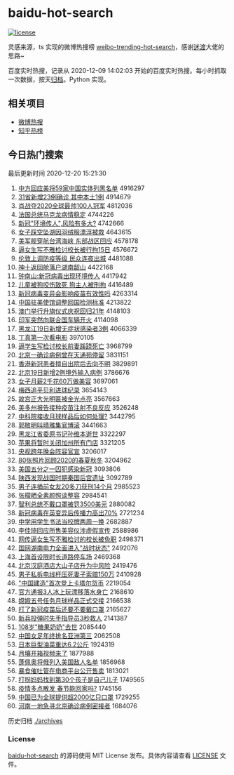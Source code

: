 # baidu-hot-search

[![license](https://img.shields.io/github/license/Arrackisarookie/baidu-hot-search)](https://github.com/Arrackisarookie/baidu-hot-search/blob/master/LICENSE)

灵感来源，ts 实现的微博热搜榜 [weibo-trending-hot-search](https://github.com/justjavac/weibo-trending-hot-search)，感谢[迷渡](https://github.com/justjavac)大佬的思路~

百度实时热搜，记录从 2020-12-09 14:02:03 开始的百度实时热搜。每小时抓取一次数据，按天[归档](./archives)。Python 实现。

## 相关项目
+ [微博热搜](https://github.com/Arrackisarookie/weibo-hot-search)
+ [知乎热榜](https://github.com/Arrackisarookie/zhihu-top-search)

## 今日热门搜索

<!-- Rank Begin -->

最后更新时间 2020-12-20 15:21:30

1. [中方回应美将59家中国实体列黑名单](http://www.baidu.com/baidu?cl=3&tn=SE_baiduhomet8_jmjb7mjw&rsv_dl=fyb_top&fr=top1000&wd=%D6%D0%B7%BD%BB%D8%D3%A6%C3%C0%BD%AB59%BC%D2%D6%D0%B9%FA%CA%B5%CC%E5%C1%D0%BA%DA%C3%FB%B5%A5) 4916297
1. [31省新增23例确诊 其中本土1例](http://www.baidu.com/baidu?cl=3&tn=SE_baiduhomet8_jmjb7mjw&rsv_dl=fyb_top&fr=top1000&wd=31%CA%A1%D0%C2%D4%F623%C0%FD%C8%B7%D5%EF%20%C6%E4%D6%D0%B1%BE%CD%C11%C0%FD) 4914679
1. [肖战夺2020全球最帅100人冠军](http://www.baidu.com/baidu?cl=3&tn=SE_baiduhomet8_jmjb7mjw&rsv_dl=fyb_top&fr=top1000&wd=%D0%A4%D5%BD%B6%E12020%C8%AB%C7%F2%D7%EE%CB%A7100%C8%CB%B9%DA%BE%FC) 4812036
1. [法国总统马克龙病情稳定](http://www.baidu.com/baidu?cl=3&tn=SE_baiduhomet8_jmjb7mjw&rsv_dl=fyb_top&fr=top1000&wd=%B7%A8%B9%FA%D7%DC%CD%B3%C2%ED%BF%CB%C1%FA%B2%A1%C7%E9%CE%C8%B6%A8) 4744226
1. [新冠"环境传人",风险有多大?](http://www.baidu.com/baidu?cl=3&tn=SE_baiduhomet8_jmjb7mjw&rsv_dl=fyb_top&fr=top1000&wd=%D0%C2%B9%DA%22%BB%B7%BE%B3%B4%AB%C8%CB%22%2C%B7%E7%CF%D5%D3%D0%B6%E0%B4%F3%3F) 4742666
1. [女子踩空坠湖因羽绒服漂浮被救](http://www.baidu.com/baidu?cl=3&tn=SE_baiduhomet8_jmjb7mjw&rsv_dl=fyb_top&fr=top1000&wd=%C5%AE%D7%D3%B2%C8%BF%D5%D7%B9%BA%FE%D2%F2%D3%F0%C8%DE%B7%FE%C6%AF%B8%A1%B1%BB%BE%C8) 4643615
1. [美军舰穿航台湾海峡 东部战区回应](http://www.baidu.com/baidu?cl=3&tn=SE_baiduhomet8_jmjb7mjw&rsv_dl=fyb_top&fr=top1000&wd=%C3%C0%BE%FC%BD%A2%B4%A9%BA%BD%CC%A8%CD%E5%BA%A3%CF%BF%20%B6%AB%B2%BF%D5%BD%C7%F8%BB%D8%D3%A6) 4578178
1. [逼女生写不雅检讨校长被行拘15日](http://www.baidu.com/baidu?cl=3&tn=SE_baiduhomet8_jmjb7mjw&rsv_dl=fyb_top&fr=top1000&wd=%B1%C6%C5%AE%C9%FA%D0%B4%B2%BB%D1%C5%BC%EC%CC%D6%D0%A3%B3%A4%B1%BB%D0%D0%BE%D015%C8%D5) 4576672
1. [伦敦上调防疫等级 民众连夜出城](http://www.baidu.com/baidu?cl=3&tn=SE_baiduhomet8_jmjb7mjw&rsv_dl=fyb_top&fr=top1000&wd=%C2%D7%B6%D8%C9%CF%B5%F7%B7%C0%D2%DF%B5%C8%BC%B6%20%C3%F1%D6%DA%C1%AC%D2%B9%B3%F6%B3%C7) 4481088
1. [神十返回舱落户湖南韶山](http://www.baidu.com/baidu?cl=3&tn=SE_baiduhomet8_jmjb7mjw&rsv_dl=fyb_top&fr=top1000&wd=%C9%F1%CA%AE%B7%B5%BB%D8%B2%D5%C2%E4%BB%A7%BA%FE%C4%CF%C9%D8%C9%BD) 4422168
1. [钟南山:新冠病毒出现环境传人](http://www.baidu.com/baidu?cl=3&tn=SE_baiduhomet8_jmjb7mjw&rsv_dl=fyb_top&fr=top1000&wd=%D6%D3%C4%CF%C9%BD%3A%D0%C2%B9%DA%B2%A1%B6%BE%B3%F6%CF%D6%BB%B7%BE%B3%B4%AB%C8%CB) 4417942
1. [儿童被狗咬伤致死 狗主人被刑拘](http://www.baidu.com/baidu?cl=3&tn=SE_baiduhomet8_jmjb7mjw&rsv_dl=fyb_top&fr=top1000&wd=%B6%F9%CD%AF%B1%BB%B9%B7%D2%A7%C9%CB%D6%C2%CB%C0%20%B9%B7%D6%F7%C8%CB%B1%BB%D0%CC%BE%D0) 4416489
1. [新冠病毒变异会影响疫苗有效性吗](http://www.baidu.com/baidu?cl=3&tn=SE_baiduhomet8_jmjb7mjw&rsv_dl=fyb_top&fr=top1000&wd=%D0%C2%B9%DA%B2%A1%B6%BE%B1%E4%D2%EC%BB%E1%D3%B0%CF%EC%D2%DF%C3%E7%D3%D0%D0%A7%D0%D4%C2%F0) 4263314
1. [中国驻美使馆调整回国检测标准](http://www.baidu.com/baidu?cl=3&tn=SE_baiduhomet8_jmjb7mjw&rsv_dl=fyb_top&fr=top1000&wd=%D6%D0%B9%FA%D7%A4%C3%C0%CA%B9%B9%DD%B5%F7%D5%FB%BB%D8%B9%FA%BC%EC%B2%E2%B1%EA%D7%BC) 4213822
1. [澳门举行升旗仪式庆祝回归21年](http://www.baidu.com/baidu?cl=3&tn=SE_baiduhomet8_jmjb7mjw&rsv_dl=fyb_top&fr=top1000&wd=%B0%C4%C3%C5%BE%D9%D0%D0%C9%FD%C6%EC%D2%C7%CA%BD%C7%EC%D7%A3%BB%D8%B9%E921%C4%EA) 4148103
1. [印军突然向联合国车辆开火](http://www.baidu.com/baidu?cl=3&tn=SE_baiduhomet8_jmjb7mjw&rsv_dl=fyb_top&fr=top1000&wd=%D3%A1%BE%FC%CD%BB%C8%BB%CF%F2%C1%AA%BA%CF%B9%FA%B3%B5%C1%BE%BF%AA%BB%F0) 4114098
1. [黑龙江19日新增无症状感染者3例](http://www.baidu.com/baidu?cl=3&tn=SE_baiduhomet8_jmjb7mjw&rsv_dl=fyb_top&fr=top1000&wd=%BA%DA%C1%FA%BD%AD19%C8%D5%D0%C2%D4%F6%CE%DE%D6%A2%D7%B4%B8%D0%C8%BE%D5%DF3%C0%FD) 4066339
1. [丁真第一次看电影](http://www.baidu.com/baidu?cl=3&tn=SE_baiduhomet8_jmjb7mjw&rsv_dl=fyb_top&fr=top1000&wd=%B6%A1%D5%E6%B5%DA%D2%BB%B4%CE%BF%B4%B5%E7%D3%B0) 3970105
1. [逼学生写检讨校长前妻蹊跷死亡](http://www.baidu.com/baidu?cl=3&tn=SE_baiduhomet8_jmjb7mjw&rsv_dl=fyb_top&fr=top1000&wd=%B1%C6%D1%A7%C9%FA%D0%B4%BC%EC%CC%D6%D0%A3%B3%A4%C7%B0%C6%DE%F5%E8%F5%CE%CB%C0%CD%F6) 3968799
1. [北京一确诊病例曾在天通苑停留](http://www.baidu.com/baidu?cl=3&tn=SE_baiduhomet8_jmjb7mjw&rsv_dl=fyb_top&fr=top1000&wd=%B1%B1%BE%A9%D2%BB%C8%B7%D5%EF%B2%A1%C0%FD%D4%F8%D4%DA%CC%EC%CD%A8%D4%B7%CD%A3%C1%F4) 3831151
1. [香港新冠患者擅自出院后去向不明](http://www.baidu.com/baidu?cl=3&tn=SE_baiduhomet8_jmjb7mjw&rsv_dl=fyb_top&fr=top1000&wd=%CF%E3%B8%DB%D0%C2%B9%DA%BB%BC%D5%DF%C9%C3%D7%D4%B3%F6%D4%BA%BA%F3%C8%A5%CF%F2%B2%BB%C3%F7) 3829891
1. [北京19日新增2例境外输入病例](http://www.baidu.com/baidu?cl=3&tn=SE_baiduhomet8_jmjb7mjw&rsv_dl=fyb_top&fr=top1000&wd=%B1%B1%BE%A919%C8%D5%D0%C2%D4%F62%C0%FD%BE%B3%CD%E2%CA%E4%C8%EB%B2%A1%C0%FD) 3786676
1. [女子月薪2千花60万做美容](http://www.baidu.com/baidu?cl=3&tn=SE_baiduhomet8_jmjb7mjw&rsv_dl=fyb_top&fr=top1000&wd=%C5%AE%D7%D3%D4%C2%D0%BD2%C7%A7%BB%A860%CD%F2%D7%F6%C3%C0%C8%DD) 3697061
1. [梅西追平贝利进球纪录](http://www.baidu.com/baidu?cl=3&tn=SE_baiduhomet8_jmjb7mjw&rsv_dl=fyb_top&fr=top1000&wd=%C3%B7%CE%F7%D7%B7%C6%BD%B1%B4%C0%FB%BD%F8%C7%F2%BC%CD%C2%BC) 3654143
1. [故宫正大光明匾被金光点亮](http://www.baidu.com/baidu?cl=3&tn=SE_baiduhomet8_jmjb7mjw&rsv_dl=fyb_top&fr=top1000&wd=%B9%CA%B9%AC%D5%FD%B4%F3%B9%E2%C3%F7%D8%D2%B1%BB%BD%F0%B9%E2%B5%E3%C1%C1) 3567663
1. [美多州报告接种疫苗注射不良反应](http://www.baidu.com/baidu?cl=3&tn=SE_baiduhomet8_jmjb7mjw&rsv_dl=fyb_top&fr=top1000&wd=%C3%C0%B6%E0%D6%DD%B1%A8%B8%E6%BD%D3%D6%D6%D2%DF%C3%E7%D7%A2%C9%E4%B2%BB%C1%BC%B7%B4%D3%A6) 3526248
1. [中科院接收月球样品后如何处理?](http://www.baidu.com/baidu?cl=3&tn=SE_baiduhomet8_jmjb7mjw&rsv_dl=fyb_top&fr=top1000&wd=%D6%D0%BF%C6%D4%BA%BD%D3%CA%D5%D4%C2%C7%F2%D1%F9%C6%B7%BA%F3%C8%E7%BA%CE%B4%A6%C0%ED%3F) 3442795
1. [郭敬明叫晴雅集官博滚](http://www.baidu.com/baidu?cl=3&tn=SE_baiduhomet8_jmjb7mjw&rsv_dl=fyb_top&fr=top1000&wd=%B9%F9%BE%B4%C3%F7%BD%D0%C7%E7%D1%C5%BC%AF%B9%D9%B2%A9%B9%F6) 3441663
1. [黑龙江省委原书记孙维本逝世](http://www.baidu.com/baidu?cl=3&tn=SE_baiduhomet8_jmjb7mjw&rsv_dl=fyb_top&fr=top1000&wd=%BA%DA%C1%FA%BD%AD%CA%A1%CE%AF%D4%AD%CA%E9%BC%C7%CB%EF%CE%AC%B1%BE%CA%C5%CA%C0) 3322297
1. [苹果将暂时关闭加州所有门店](http://www.baidu.com/baidu?cl=3&tn=SE_baiduhomet8_jmjb7mjw&rsv_dl=fyb_top&fr=top1000&wd=%C6%BB%B9%FB%BD%AB%D4%DD%CA%B1%B9%D8%B1%D5%BC%D3%D6%DD%CB%F9%D3%D0%C3%C5%B5%EA) 3321205
1. [央视跨年晚会阵容官宣](http://www.baidu.com/baidu?cl=3&tn=SE_baiduhomet8_jmjb7mjw&rsv_dl=fyb_top&fr=top1000&wd=%D1%EB%CA%D3%BF%E7%C4%EA%CD%ED%BB%E1%D5%F3%C8%DD%B9%D9%D0%FB) 3206017
1. [80张照片回顾2020的春夏秋冬](http://www.baidu.com/baidu?cl=3&tn=SE_baiduhomet8_jmjb7mjw&rsv_dl=fyb_top&fr=top1000&wd=80%D5%C5%D5%D5%C6%AC%BB%D8%B9%CB2020%B5%C4%B4%BA%CF%C4%C7%EF%B6%AC) 3204962
1. [美国五分之一囚犯感染新冠](http://www.baidu.com/baidu?cl=3&tn=SE_baiduhomet8_jmjb7mjw&rsv_dl=fyb_top&fr=top1000&wd=%C3%C0%B9%FA%CE%E5%B7%D6%D6%AE%D2%BB%C7%F4%B7%B8%B8%D0%C8%BE%D0%C2%B9%DA) 3093806
1. [陕西发现战国时期秦国后宫遗址](http://www.baidu.com/baidu?cl=3&tn=SE_baiduhomet8_jmjb7mjw&rsv_dl=fyb_top&fr=top1000&wd=%C9%C2%CE%F7%B7%A2%CF%D6%D5%BD%B9%FA%CA%B1%C6%DA%C7%D8%B9%FA%BA%F3%B9%AC%D2%C5%D6%B7) 3092789
1. [男子连捅前女友20多刀获刑14个月](http://www.baidu.com/baidu?cl=3&tn=SE_baiduhomet8_jmjb7mjw&rsv_dl=fyb_top&fr=top1000&wd=%C4%D0%D7%D3%C1%AC%CD%B1%C7%B0%C5%AE%D3%D120%B6%E0%B5%B6%BB%F1%D0%CC14%B8%F6%D4%C2) 2985523
1. [张檬晒全素颜照谈整容](http://www.baidu.com/baidu?cl=3&tn=SE_baiduhomet8_jmjb7mjw&rsv_dl=fyb_top&fr=top1000&wd=%D5%C5%C3%CA%C9%B9%C8%AB%CB%D8%D1%D5%D5%D5%CC%B8%D5%FB%C8%DD) 2984541
1. [智利总统不戴口罩被罚3500美元](http://www.baidu.com/baidu?cl=3&tn=SE_baiduhomet8_jmjb7mjw&rsv_dl=fyb_top&fr=top1000&wd=%D6%C7%C0%FB%D7%DC%CD%B3%B2%BB%B4%F7%BF%DA%D5%D6%B1%BB%B7%A33500%C3%C0%D4%AA) 2880082
1. [新冠病毒在英变异后传播力高出70%](http://www.baidu.com/baidu?cl=3&tn=SE_baiduhomet8_jmjb7mjw&rsv_dl=fyb_top&fr=top1000&wd=%D0%C2%B9%DA%B2%A1%B6%BE%D4%DA%D3%A2%B1%E4%D2%EC%BA%F3%B4%AB%B2%A5%C1%A6%B8%DF%B3%F670%25) 2721234
1. [中学用学生书法当校牌两周一换](http://www.baidu.com/baidu?cl=3&tn=SE_baiduhomet8_jmjb7mjw&rsv_dl=fyb_top&fr=top1000&wd=%D6%D0%D1%A7%D3%C3%D1%A7%C9%FA%CA%E9%B7%A8%B5%B1%D0%A3%C5%C6%C1%BD%D6%DC%D2%BB%BB%BB) 2682887
1. [李佳琦回应所售美容仪涉虚假宣传](http://www.baidu.com/baidu?cl=3&tn=SE_baiduhomet8_jmjb7mjw&rsv_dl=fyb_top&fr=top1000&wd=%C0%EE%BC%D1%E7%F9%BB%D8%D3%A6%CB%F9%CA%DB%C3%C0%C8%DD%D2%C7%C9%E6%D0%E9%BC%D9%D0%FB%B4%AB) 2588986
1. [网传逼女生写不雅检讨的校长被免职](http://www.baidu.com/baidu?cl=3&tn=SE_baiduhomet8_jmjb7mjw&rsv_dl=fyb_top&fr=top1000&wd=%CD%F8%B4%AB%B1%C6%C5%AE%C9%FA%D0%B4%B2%BB%D1%C5%BC%EC%CC%D6%B5%C4%D0%A3%B3%A4%B1%BB%C3%E2%D6%B0) 2498371
1. [国网湖南电力全面进入"战时状态"](http://www.baidu.com/baidu?cl=3&tn=SE_baiduhomet8_jmjb7mjw&rsv_dl=fyb_top&fr=top1000&wd=%B9%FA%CD%F8%BA%FE%C4%CF%B5%E7%C1%A6%C8%AB%C3%E6%BD%F8%C8%EB%22%D5%BD%CA%B1%D7%B4%CC%AC%22) 2492076
1. [上海首设限时长道路停车场](http://www.baidu.com/baidu?cl=3&tn=SE_baiduhomet8_jmjb7mjw&rsv_dl=fyb_top&fr=top1000&wd=%C9%CF%BA%A3%CA%D7%C9%E8%CF%DE%CA%B1%B3%A4%B5%C0%C2%B7%CD%A3%B3%B5%B3%A1) 2469368
1. [北京汉庭酒店大山子店升为中风险](http://www.baidu.com/baidu?cl=3&tn=SE_baiduhomet8_jmjb7mjw&rsv_dl=fyb_top&fr=top1000&wd=%B1%B1%BE%A9%BA%BA%CD%A5%BE%C6%B5%EA%B4%F3%C9%BD%D7%D3%B5%EA%C9%FD%CE%AA%D6%D0%B7%E7%CF%D5) 2419476
1. [男子私拆电线杆压死妻子索赔150万](http://www.baidu.com/baidu?cl=3&tn=SE_baiduhomet8_jmjb7mjw&rsv_dl=fyb_top&fr=top1000&wd=%C4%D0%D7%D3%CB%BD%B2%F0%B5%E7%CF%DF%B8%CB%D1%B9%CB%C0%C6%DE%D7%D3%CB%F7%C5%E2150%CD%F2) 2410928
1. ["中国建造"首次登上卡塔尔货币](http://www.baidu.com/baidu?cl=3&tn=SE_baiduhomet8_jmjb7mjw&rsv_dl=fyb_top&fr=top1000&wd=%22%D6%D0%B9%FA%BD%A8%D4%EC%22%CA%D7%B4%CE%B5%C7%C9%CF%BF%A8%CB%FE%B6%FB%BB%F5%B1%D2) 2219054
1. [官方通报3人冰上玩漂移落水身亡](http://www.baidu.com/baidu?cl=3&tn=SE_baiduhomet8_jmjb7mjw&rsv_dl=fyb_top&fr=top1000&wd=%B9%D9%B7%BD%CD%A8%B1%A83%C8%CB%B1%F9%C9%CF%CD%E6%C6%AF%D2%C6%C2%E4%CB%AE%C9%ED%CD%F6) 2168610
1. [嫦娥五号任务月球样品正式交接](http://www.baidu.com/baidu?cl=3&tn=SE_baiduhomet8_jmjb7mjw&rsv_dl=fyb_top&fr=top1000&wd=%E6%CF%B6%F0%CE%E5%BA%C5%C8%CE%CE%F1%D4%C2%C7%F2%D1%F9%C6%B7%D5%FD%CA%BD%BD%BB%BD%D3) 2166538
1. [打了新冠疫苗后还要不要戴口罩](http://www.baidu.com/baidu?cl=3&tn=SE_baiduhomet8_jmjb7mjw&rsv_dl=fyb_top&fr=top1000&wd=%B4%F2%C1%CB%D0%C2%B9%DA%D2%DF%C3%E7%BA%F3%BB%B9%D2%AA%B2%BB%D2%AA%B4%F7%BF%DA%D5%D6) 2165627
1. [新兵投弹时失手指导员3秒救人](http://www.baidu.com/baidu?cl=3&tn=SE_baiduhomet8_jmjb7mjw&rsv_dl=fyb_top&fr=top1000&wd=%D0%C2%B1%F8%CD%B6%B5%AF%CA%B1%CA%A7%CA%D6%D6%B8%B5%BC%D4%B13%C3%EB%BE%C8%C8%CB) 2141387
1. [108岁"糖果奶奶"去世](http://www.baidu.com/baidu?cl=3&tn=SE_baiduhomet8_jmjb7mjw&rsv_dl=fyb_top&fr=top1000&wd=108%CB%EA%22%CC%C7%B9%FB%C4%CC%C4%CC%22%C8%A5%CA%C0) 2085440
1. [中国女足年终排名亚洲第三](http://www.baidu.com/baidu?cl=3&tn=SE_baiduhomet8_jmjb7mjw&rsv_dl=fyb_top&fr=top1000&wd=%D6%D0%B9%FA%C5%AE%D7%E3%C4%EA%D6%D5%C5%C5%C3%FB%D1%C7%D6%DE%B5%DA%C8%FD) 2062508
1. [日本巨型油菜重达6.2公斤](http://www.baidu.com/baidu?cl=3&tn=SE_baiduhomet8_jmjb7mjw&rsv_dl=fyb_top&fr=top1000&wd=%C8%D5%B1%BE%BE%DE%D0%CD%D3%CD%B2%CB%D6%D8%B4%EF6.2%B9%AB%BD%EF) 1924319
1. [月壤开箱视频来了](http://www.baidu.com/baidu?cl=3&tn=SE_baiduhomet8_jmjb7mjw&rsv_dl=fyb_top&fr=top1000&wd=%D4%C2%C8%C0%BF%AA%CF%E4%CA%D3%C6%B5%C0%B4%C1%CB) 1877988
1. [蓬佩奥将俄列入美国敌人名单](http://www.baidu.com/baidu?cl=3&tn=SE_baiduhomet8_jmjb7mjw&rsv_dl=fyb_top&fr=top1000&wd=%C5%EE%C5%E5%B0%C2%BD%AB%B6%ED%C1%D0%C8%EB%C3%C0%B9%FA%B5%D0%C8%CB%C3%FB%B5%A5) 1856968
1. [暴食催吐管在电商平台公开售卖](http://www.baidu.com/baidu?cl=3&tn=SE_baiduhomet8_jmjb7mjw&rsv_dl=fyb_top&fr=top1000&wd=%B1%A9%CA%B3%B4%DF%CD%C2%B9%DC%D4%DA%B5%E7%C9%CC%C6%BD%CC%A8%B9%AB%BF%AA%CA%DB%C2%F4) 1813021
1. [打拐妈妈找到第30个孩子是自己儿子](http://www.baidu.com/baidu?cl=3&tn=SE_baiduhomet8_jmjb7mjw&rsv_dl=fyb_top&fr=top1000&wd=%B4%F2%B9%D5%C2%E8%C2%E8%D5%D2%B5%BD%B5%DA30%B8%F6%BA%A2%D7%D3%CA%C7%D7%D4%BC%BA%B6%F9%D7%D3) 1749565
1. [疫情多点散发 春节能回家吗?](http://www.baidu.com/baidu?cl=3&tn=SE_baiduhomet8_jmjb7mjw&rsv_dl=fyb_top&fr=top1000&wd=%D2%DF%C7%E9%B6%E0%B5%E3%C9%A2%B7%A2%20%B4%BA%BD%DA%C4%DC%BB%D8%BC%D2%C2%F0%3F) 1745156
1. [中国已为全球提供超2000亿只口罩](http://www.baidu.com/baidu?cl=3&tn=SE_baiduhomet8_jmjb7mjw&rsv_dl=fyb_top&fr=top1000&wd=%D6%D0%B9%FA%D2%D1%CE%AA%C8%AB%C7%F2%CC%E1%B9%A9%B3%AC2000%D2%DA%D6%BB%BF%DA%D5%D6) 1729255
1. [河南一地急寻北京确诊病例密接者](http://www.baidu.com/baidu?cl=3&tn=SE_baiduhomet8_jmjb7mjw&rsv_dl=fyb_top&fr=top1000&wd=%BA%D3%C4%CF%D2%BB%B5%D8%BC%B1%D1%B0%B1%B1%BE%A9%C8%B7%D5%EF%B2%A1%C0%FD%C3%DC%BD%D3%D5%DF) 1684076
<!-- Rank End -->

历史归档 [./archives](./archives)

### License

[baidu-hot-search](https://github.com/Arrackisarookie/baidu-hot-search) 的源码使用 MIT License 发布。具体内容请查看 [LICENSE](./LICENSE) 文件。
